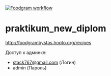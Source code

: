 [![Foodgram workflow](https://github.com/Stas767/foodgram-project-react/actions/workflows/main.yml/badge.svg)](https://github.com/Stas767/foodgram-project-react/actions/workflows/main.yml)
# praktikum_new_diplom
http://foodgrambystas.hopto.org/recipes

Доступ к админке:
- stack767@gmail.com (Логин)
- admin (Пароль)